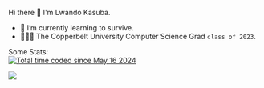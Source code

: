Hi there 👋 I'm Lwando Kasuba.
- 🌱 I’m currently learning to survive.
- 👨🏾‍💻 The Copperbelt University Computer Science Grad `class of 2023`.
<!-- - 💻 I use Arch btw. -->

Some Stats:
<br />
<a href="https://wakatime.com/@90b76d0a-3f7a-436c-aded-f682e79672a5"><img src="https://wakatime.com/badge/user/90b76d0a-3f7a-436c-aded-f682e79672a5.svg" alt="Total time coded since May 16 2024" /></a>

![](https://github-readme-streak-stats.herokuapp.com/?user=lwandokasuba&theme=radical&hide_border=false)

<!-- <a href="https://app.daily.dev/lwandokasuba"><img src="https://api.daily.dev/devcards/v2/PHKEJV2OFDlCnFkAjPsPD.png?r=90e&type=wide" width="652" alt="Lwando Kasuba's Dev Card"/></a> -->

<!-- [![roadmap.sh](https://roadmap.sh/card/wide/66c96f4092ec1a8a730c717a?variant=dark)](https://roadmap.sh) -->

<!--
![](https://wakatime.com/share/@90b76d0a-3f7a-436c-aded-f682e79672a5/39196048-5185-408e-b668-a392940fffee.svg)
-->
